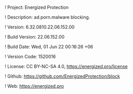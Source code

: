 ! Project: Energized Protection

! Description: ad.porn.malware blocking.

! Version: 6.32.0810.22.06.152.00

! Build Version: 22.06.152.00

! Build Date: Wed, 01 Jun 22 00:16:26 +06

! Version Code: 1520016

! License: CC BY-NC-SA 4.0, https://energized.pro/license

! Github: https://github.com/EnergizedProtection/block

! Web: https://energized.pro
